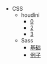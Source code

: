* CSS
  - houdini
    - [0](css/houdini/00.md)
    - [2](css/houdini/02.md)
    - [3](css/houdini/03.md)
  - Sass
    - [基础](css/sass/01.md)
    - [例子](css/sass/02.md)

